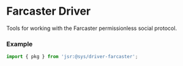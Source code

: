 # Farcaster Driver
Tools for working with the Farcaster permissionless social protocol.


### Example
```ts
import { pkg } from 'jsr:@sys/driver-farcaster';
```
